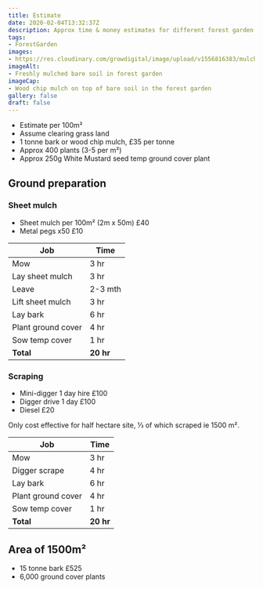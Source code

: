```yaml
---
title: Estimate
date: 2020-02-04T13:32:37Z
description: Approx time & money estimates for different forest garden jobs, per 100m²
tags: 
- ForestGarden
images: 
- https://res.cloudinary.com/growdigital/image/upload/v1556816383/mulch-E34DE12B.jpg
imageAlt:
- Freshly mulched bare soil in forest garden
imageCap:
- Wood chip mulch on top of bare soil in the forest garden
gallery: false
draft: false
---
```


* Estimate per 100m²
* Assume clearing grass land
* 1 tonne bark or wood chip mulch, £35 per tonne
* Approx 400 plants (3-5 per m²)
* Approx 250g White Mustard seed temp ground cover plant

## Ground preparation

### Sheet mulch

* Sheet mulch per 100m² (2m x 50m) £40 
* Metal pegs x50 £10

Job | Time
---|---
Mow | 3 hr
Lay sheet mulch | 3 hr
Leave | 2-3 mth
Lift sheet mulch | 3 hr
Lay bark | 6 hr
Plant ground cover | 4 hr
Sow temp cover | 1 hr
**Total** | **20 hr**

### Scraping

* Mini-digger 1 day hire £100
* Digger drive 1 day £100
* Diesel £20

Only cost effective for half hectare site, ⅓ of which scraped ie 1500 m².

Job | Time |
---|---
Mow | 3 hr
Digger scrape | 4 hr
Lay bark | 6 hr
Plant ground cover | 4 hr
Sow temp cover | 1 hr
**Total** | **20 hr**

## Area of 1500m²

* 15 tonne bark £525
* 6,000 ground cover plants
